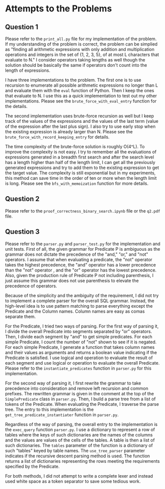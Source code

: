 # Attempts to the Problems
## Question 1
Please refer to the `print_all.py` file for my implementation of the problem. If my understanding of the problem is correct, the problem can be 
simplied as "finding all arithmetic expressions with only addition and multiplication operations and integers in the set of {1, 2, 3, 5}, 
of at most L characters that evaluate to N." I consider operators taking lengths as well though the solution should be basically the same if operators don't count
into the length of expressions.

I have three implementations to the problem. The first one is to use recursion to enumerate all possible arithmetic expressions no longer than L and
evaluate them with the `eval` function of Python. Then I keep the ones that evaluate to N. I use this as a quick implementation to test out my other 
implementations. Please see the `brute_force_with_eval_entry` function for the details.

The second implementation uses brute-force recursion as well but I keep track of the values of the expressions and the values of the last term (value of the
expression after the last plus sign). I also try to use early stop when the existing expression is already larger than N. Please see the `brute_force_with_record_keeping_entry`
for details.

The time complexity of the brute-force solution is roughly O(4^L). To improve the complexity is not easy. I try to remember all the evaluations of expressions
generated in a breadth first search and after the search level has a length higher than half of the length limit, I can get all the previously 
generated expressions and try to add them to the existing expression to get the target value. The complexity is still exponential but in my experiments, this 
method can save time in the order of ten or more when the length limit is long. Please see the `bfs_with_memoization` function for more details.

## Question 2
Please refer to the `proof_correctness_binary_search.ipynb` file or the `q2.pdf` file.

## Question 3
Please refer to the `parser.py` and `parser_test.py` for the implementation and unit tests.
First of all, the given grammar for Predicate P is ambiguous as the grammar does not dictate the precedence of the "and," "or," and "not" operators. 
I assume that when evaluating a predicate, the "not" operator takes the highest precedence, the "and" operator has a lower precedence than the "not" operator 
, and the "or" operator has the lowest precedence. Also, given the production rule of Predicate P not including parenthesis, 
I just assume this grammar does not use parenthesis to elevate the precedence of operators.

Because of the simplicity and the ambiguity of the requirement, I did not try to implement a complete parser for the overall SQL grammar. 
Instead, the high-level idea is to use pattern matching to parse everything except the Predicate and the Column names. 
Column names are easy as comas separate them. 

For the Predicate, I tried two ways of parsing. For the first way of parsing it, I divide the overall Predicate into segments separated by
"or" operators. Then, I divide each segment by "and" to get simple predicates. For each simple Predicate, 
I count the number of "not" shown to see if it is negated. For each simple Predicate, 
I generate a function that takes column names and their values as arguments and returns a boolean value indicating if the Predicate is satisfied. 
I use logical and operation to evaluate the result of each segment and use logical or operation to evaluate the overall Predicate. Please refer to the `instantiate_predicates`
function in `parser.py` for this implementation.

For the second way of parsing it, I first rewrite the grammar to take precedence into consideration and remove left recursion and common prefixes.
The rewritten grammar is given in the comment at the top of the `SimplePredicate` class in `parser.py`. Then, I build a parse tree from a list of tokens
of the Predicate. When evaluating the Predicate, I traverse the parse tree. The entry to this implementation is the `get_tree_predicate_instantiater` function in
`parser.py`.

Regardless of the way of parsing, the overall entry to the implementation is the `exec_query` function `parser.py`. I use a dictionary to represent a
row of tables where the keys of such dictionaries are the names of the columns and the values are values of the cells of the tables. A table is then a list
of such dictionaries. The `tables` parameter of the function is a dictionary of such "tables" keyed by table names. The `use_tree_parser` parameter indicates
if the recursive descent parsing method is used. The function returns a list of dictionaries representing the rows meeting the requirements specified by the Predicate.

For both methods, I did not attempt to write a complete lexer and instead used white space as a token separator to save some tedious work.
